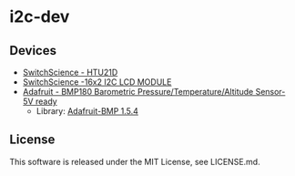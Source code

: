 i2c-dev
====================

Devices
----------
- [SwitchScience - HTU21D](https://www.switch-science.com/catalog/1552/)
- [SwitchScience -16x2 I2C LCD MODULE](https://www.switch-science.com/catalog/1892/)
- [Adafruit - BMP180 Barometric Pressure/Temperature/Altitude Sensor- 5V ready](https://www.adafruit.com/product/1603)
    - Library: [Adafruit-BMP 1.5.4](https://pypi.org/project/Adafruit-BMP/)

License
----------
 This software is released under the MIT License, see LICENSE.md.

